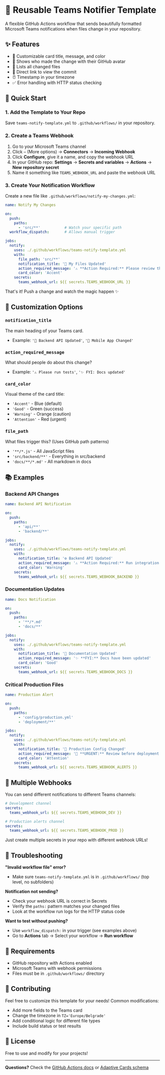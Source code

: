 # 📢 Reusable Teams Notifier Template

A flexible GitHub Actions workflow that sends beautifully formatted Microsoft Teams notifications when files change in your repository.

## ✨ Features

- 🎨 Customizable card title, message, and color
- 👤 Shows who made the change with their GitHub avatar
- 📝 Lists all changed files
- 🔗 Direct link to view the commit
- ⏰ Timestamp in your timezone
- ✅ Error handling with HTTP status checking

## 🚀 Quick Start

### 1. Add the Template to Your Repo

Save `teams-notify-template.yml` to `.github/workflows/` in your repository.

### 2. Create a Teams Webhook

1. Go to your Microsoft Teams channel
2. Click `⋯` (More options) → **Connectors** → **Incoming Webhook**
3. Click **Configure**, give it a name, and copy the webhook URL
4. In your GitHub repo: **Settings** → **Secrets and variables** → **Actions** → **New repository secret**
5. Name it something like `TEAMS_WEBHOOK_URL` and paste the webhook URL

### 3. Create Your Notification Workflow

Create a new file like `.github/workflows/notify-my-changes.yml`:
```yaml
name: Notify My Changes

on:
  push:
    paths:
      - 'src/**'           # Watch your specific path
  workflow_dispatch:       # Allows manual trigger

jobs:
  notify:
    uses: ./.github/workflows/teams-notify-template.yml
    with:
      file_path: 'src/**'
      notification_title: '🚀 My Files Updated'
      action_required_message: '⚠️ **Action Required:** Please review the changes'
      card_color: 'Accent'
    secrets:
      teams_webhook_url: ${{ secrets.TEAMS_WEBHOOK_URL }}
```

That's it! Push a change and watch the magic happen ✨

## 🎨 Customization Options

### `notification_title`
The main heading of your Teams card.
- Example: `'🚀 Backend API Updated'`, `'📱 Mobile App Changed'`

### `action_required_message`
What should people do about this change?
- Example: `'⚠️ Please run tests'`, `'✨ FYI: Docs updated'`

### `card_color`
Visual theme of the card title:
- `'Accent'` - Blue (default)
- `'Good'` - Green (success)
- `'Warning'` - Orange (caution)
- `'Attention'` - Red (urgent)

### `file_path`
What files trigger this? (Uses GitHub path patterns)
- `'**/*.js'` - All JavaScript files
- `'src/backend/**'` - Everything in src/backend
- `'docs/**/*.md'` - All markdown in docs

## 📚 Examples

### Backend API Changes
```yaml
name: Backend API Notification

on:
  push:
    paths:
      - 'api/**'
      - 'backend/**'

jobs:
  notify:
    uses: ./.github/workflows/teams-notify-template.yml
    with:
      notification_title: '⚙️ Backend API Updated'
      action_required_message: '⚠️ **Action Required:** Run integration tests'
      card_color: 'Warning'
    secrets:
      teams_webhook_url: ${{ secrets.TEAMS_WEBHOOK_BACKEND }}
```

### Documentation Updates
```yaml
name: Docs Notification

on:
  push:
    paths:
      - '**/*.md'
      - 'docs/**'

jobs:
  notify:
    uses: ./.github/workflows/teams-notify-template.yml
    with:
      notification_title: '📖 Documentation Updated'
      action_required_message: '✨ **FYI:** Docs have been updated'
      card_color: 'Good'
    secrets:
      teams_webhook_url: ${{ secrets.TEAMS_WEBHOOK_DOCS }}
```

### Critical Production Files
```yaml
name: Production Alert

on:
  push:
    paths:
      - 'config/production.yml'
      - 'deployment/**'

jobs:
  notify:
    uses: ./.github/workflows/teams-notify-template.yml
    with:
      notification_title: '🚨 Production Config Changed'
      action_required_message: '🔴 **URGENT:** Review before deployment!'
      card_color: 'Attention'
    secrets:
      teams_webhook_url: ${{ secrets.TEAMS_WEBHOOK_ALERTS }}
```

## 🔧 Multiple Webhooks

You can send different notifications to different Teams channels:
```yaml
# Development channel
secrets:
  teams_webhook_url: ${{ secrets.TEAMS_WEBHOOK_DEV }}

# Production alerts channel
secrets:
  teams_webhook_url: ${{ secrets.TEAMS_WEBHOOK_PROD }}
```

Just create multiple secrets in your repo with different webhook URLs!

## 🐛 Troubleshooting

**"Invalid workflow file" error?**
- Make sure `teams-notify-template.yml` is in `.github/workflows/` (top level, no subfolders)

**Notification not sending?**
- Check your webhook URL is correct in Secrets
- Verify the `paths:` pattern matches your changed files
- Look at the workflow run logs for the HTTP status code

**Want to test without pushing?**
- Use `workflow_dispatch:` in your trigger (see examples above)
- Go to **Actions** tab → Select your workflow → **Run workflow**

## 📝 Requirements

- GitHub repository with Actions enabled
- Microsoft Teams with webhook permissions
- Files must be in `.github/workflows/` directory

## 🤝 Contributing

Feel free to customize this template for your needs! Common modifications:
- Add more fields to the Teams card
- Change the timezone in `TZ='Europe/Belgrade'`
- Add conditional logic for different file types
- Include build status or test results

## 📄 License

Free to use and modify for your projects!

---

**Questions?** Check the [GitHub Actions docs](https://docs.github.com/en/actions) or [Adaptive Cards schema](https://adaptivecards.io/explorer/)
